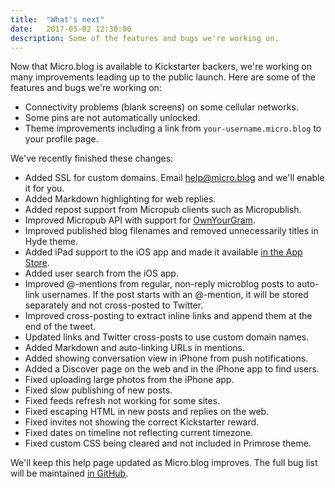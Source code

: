 ```yaml
---
title:  "What's next"
date:   2017-05-02 12:30:00
description: Some of the features and bugs we're working on.
---
```


Now that Micro.blog is available to Kickstarter backers, we're working on many improvements leading up to the public launch. Here are some of the features and bugs we're working on:

* Connectivity problems (blank screens) on some cellular networks.
* Some pins are not automatically unlocked.
* Theme improvements including a link from `your-username.micro.blog` to your profile page.

We've recently finished these changes:

* Added SSL for custom domains. Email [help@micro.blog](mailto:help@micro.blog) and we'll enable it for you.
* Added Markdown highlighting for web replies.
* Added repost support from Micropub clients such as Micropublish.
* Improved Micropub API with support for [OwnYourGram](http://help.micro.blog/2017/instagram/).
* Improved published blog filenames and removed unnecessarily titles in Hyde theme.
* Added iPad support to the iOS app and made it available [in the App Store](https://itunes.apple.com/us/app/micro-blog/id1253201335?ls=1&mt=8).
* Added user search from the iOS app.
* Improved @-mentions from regular, non-reply microblog posts to auto-link usernames. If the post starts with an @-mention, it will be stored separately and not cross-posted to Twitter.
* Improved cross-posting to extract inline links and append them at the end of the tweet.
* Updated links and Twitter cross-posts to use custom domain names.
* Added Markdown and auto-linking URLs in mentions.
* Added showing conversation view in iPhone from push notifications.
* Added a Discover page on the web and in the iPhone app to find users.
* Fixed uploading large photos from the iPhone app.
* Fixed slow publishing of new posts.
* Fixed feeds refresh not working for some sites.
* Fixed escaping HTML in new posts and replies on the web.
* Fixed invites not showing the correct Kickstarter reward.
* Fixed dates on timeline not reflecting current timezone.
* Fixed custom CSS being cleared and not included in Primrose theme.

We'll keep this help page updated as Micro.blog improves. The full bug list will be maintained [in GitHub](https://github.com/microdotblog/issues/issues).